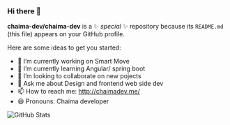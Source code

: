 ### Hi there 👋


**chaima-dev/chaima-dev** is a ✨ _special_ ✨ repository because its `README.md` (this file) appears on your GitHub profile.

Here are some ideas to get you started:

- 🔭 I’m currently working on Smart Move
- 🌱 I’m currently learning Angular/ spring boot
- 👯 I’m looking to collaborate on new pojects
- 💬 Ask me about Design and frontend web side dev
- 📫 How to reach me: http://chaimadev.me/
- 😄 Pronouns: Chaima developer


![GitHub Stats](https://github-readme-stats.vercel.app/api?username=chaima-dev&theme=radical)
